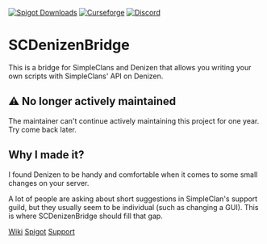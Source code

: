 [![Spigot Downloads](https://img.shields.io/spiget/downloads/105250?label=Spigot%20Downloads&style=flat-square)](https://www.spigotmc.org/resources/scdenizenbridge.105250/)
[![Curseforge](https://cf.way2muchnoise.eu/title/scdenizenbridge.svg?badge_style=flat)](https://www.curseforge.com/minecraft/bukkit-plugins/scdenizenbridge)
[![Discord](https://img.shields.io/discord/719557355917934613?label=discord&logo=discord&style=flat-square)](https://discord.gg/CkNwgdE)

# SCDenizenBridge
This is a bridge for SimpleClans and Denizen that allows you writing your own
scripts with SimpleClans' API on Denizen.

## ⚠️ No longer actively maintained
The maintainer can't continue actively maintaining this project for one year.
Try come back later.

## Why I made it?
I found Denizen to be handy and comfortable when it comes to some small changes on your server.

A lot of people are asking about short suggestions in SimpleClan's support guild,
but they usually seem to be individual (such as changing a GUI).
This is where SCDenizenBridge should fill that gap.

[Wiki](https://wiki.roinujnosde.me/scdenizenbridge/)
[Spigot](https://www.spigotmc.org/resources/scdenizenbridge.105250/)
[Support](https://discord.gg/CkNwgdE)
